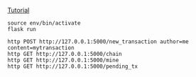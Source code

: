 [Tutorial](https://www.ibm.com/developerworks/cloud/library/cl-develop-blockchain-app-in-python/index.html)


```
source env/bin/activate
flask run
```


```
http POST http://127.0.0.1:5000/new_transaction author=me content=mytransaction
http GET http://127.0.0.1:5000/chain
http GET http://127.0.0.1:5000/mine
http GET http://127.0.0.1:5000/pending_tx
```